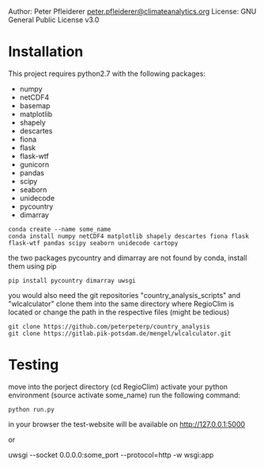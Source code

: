 Author: Peter Pfleiderer <peter.pfleiderer@climateanalytics.org>
License: GNU General Public License v3.0

# Installation

This project requires python2.7 with the following packages:  
- numpy
- netCDF4
- basemap
- matplotlib
- shapely
- descartes
- fiona
- flask
- flask-wtf
- gunicorn
- pandas
- scipy
- seaborn
- unidecode
- pycountry
- dimarray


```
conda create --name some_name
conda install numpy netCDF4 matplotlib shapely descartes fiona flask flask-wtf pandas scipy seaborn unidecode cartopy
```
the two packages pycountry and dimarray are not found by conda, install them using pip
```
pip install pycountry dimarray uwsgi
```
you would also need the git repositories "country_analysis_scripts" and "wlcalculator"
clone them into the same directory where RegioClim is located or change the path in the respective files (might be tedious)
```
git clone https://github.com/peterpeterp/country_analysis
git clone https://gitlab.pik-potsdam.de/mengel/wlcalculator.git
```

# Testing

move into the porject directory (cd RegioClim)
activate your python environment (source activate some_name)
run the following command:
```
python run.py
```
in your browser the test-website will be available on http://127.0.0.1:5000

or

uwsgi --socket 0.0.0.0:some_port --protocol=http -w wsgi:app
